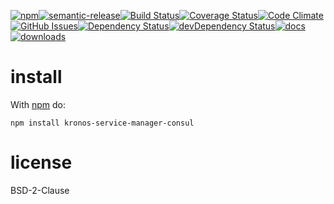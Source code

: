 [![npm](https://img.shields.io/npm/v/kronos-service-manager-consul.svg)](https://www.npmjs.com/package/kronos-service-manager-consul)[![semantic-release](https://img.shields.io/badge/%20%20%F0%9F%93%A6%F0%9F%9A%80-semantic--release-e10079.svg)](https://github.com/Kronos-Integration/kronos-service-manager-consul)[![Build Status](https://secure.travis-ci.org/Kronos-Integration/kronos-service-manager-consul.png)](http://travis-ci.org/Kronos-Integration/kronos-service-manager-consul)[![Coverage Status](https://coveralls.io/repos/Kronos-Integration/kronos-service-manager-consul/badge.svg)](https://coveralls.io/r/Kronos-Integration/kronos-service-manager-consul)[![Code Climate](https://codeclimate.com/github/Kronos-Integration/kronos-service-manager-consul/badges/gpa.svg)](https://codeclimate.com/github/Kronos-Integration/kronos-service-manager-consul)[![GitHub Issues](https://img.shields.io/github/issues/Kronos-Integration/kronos-service-manager-consul.svg?style=flat-square)](https://github.com/Kronos-Integration/kronos-service-manager-consul/issues)[![Dependency Status](https://david-dm.org/Kronos-Integration/kronos-service-manager-consul.svg)](https://david-dm.org/Kronos-Integration/kronos-service-manager-consul)[![devDependency Status](https://david-dm.org/Kronos-Integration/kronos-service-manager-consul/dev-status.svg)](https://david-dm.org/Kronos-Integration/kronos-service-manager-consul#info=devDependencies)[![docs](http://inch-ci.org/github/Kronos-Integration/kronos-service-manager-consul.svg?branch=master)](http://inch-ci.org/github/Kronos-Integration/kronos-service-manager-consul)[![downloads](http://img.shields.io/npm/dm/kronos-service-manager-consul.svg?style=flat-square)](https://npmjs.org/package/kronos-service-manager-consul)

install
=======

With [npm](http://npmjs.org) do:

```
npm install kronos-service-manager-consul
```

license
=======

BSD-2-Clause

